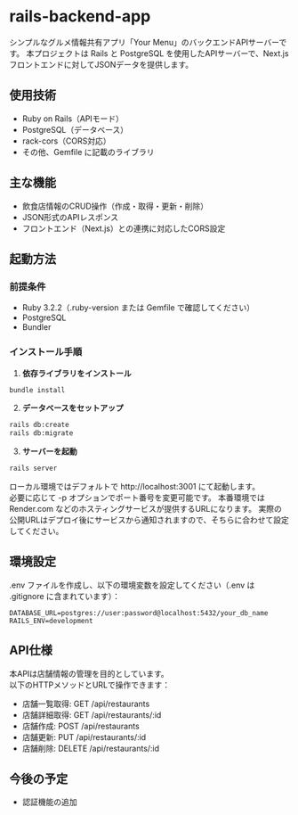 # rails-backend-app

シンプルなグルメ情報共有アプリ「Your Menu」のバックエンドAPIサーバーです。
本プロジェクトは Rails と PostgreSQL を使用したAPIサーバーで、Next.js フロントエンドに対してJSONデータを提供します。

## 使用技術

- Ruby on Rails（APIモード）
- PostgreSQL（データベース）
- rack-cors（CORS対応）
- その他、Gemfile に記載のライブラリ

## 主な機能

- 飲食店情報のCRUD操作（作成・取得・更新・削除）
- JSON形式のAPIレスポンス
- フロントエンド（Next.js）との連携に対応したCORS設定

## 起動方法

### 前提条件
- Ruby 3.2.2（.ruby-version または Gemfile で確認してください）
- PostgreSQL
- Bundler

### インストール手順

1. **依存ライブラリをインストール**

```bash
bundle install
```

2. **データベースをセットアップ**

```bash
rails db:create
rails db:migrate
```

3. **サーバーを起動**
```bash
rails server
```

ローカル環境ではデフォルトで http://localhost:3001 にて起動します。  
必要に応じて -p オプションでポート番号を変更可能です。
本番環境では Render.com などのホスティングサービスが提供するURLになります。
実際の公開URLはデプロイ後にサービスから通知されますので、そちらに合わせて設定してください。

## 環境設定

.env ファイルを作成し、以下の環境変数を設定してください（.env は .gitignore に含まれています）：
```env
DATABASE_URL=postgres://user:password@localhost:5432/your_db_name
RAILS_ENV=development
```

## API仕様

本APIは店舗情報の管理を目的としています。  
以下のHTTPメソッドとURLで操作できます：
- 店舗一覧取得: GET /api/restaurants
- 店舗詳細取得: GET /api/restaurants/:id
- 店舗作成: POST /api/restaurants
- 店舗更新: PUT /api/restaurants/:id
- 店舗削除: DELETE /api/restaurants/:id

## 今後の予定
- 認証機能の追加